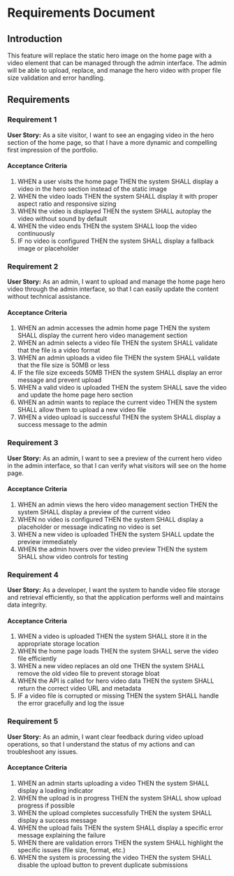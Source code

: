 # Requirements Document

## Introduction

This feature will replace the static hero image on the home page with a video element that can be managed through the admin interface. The admin will be able to upload, replace, and manage the hero video with proper file size validation and error handling.

## Requirements

### Requirement 1

**User Story:** As a site visitor, I want to see an engaging video in the hero section of the home page, so that I have a more dynamic and compelling first impression of the portfolio.

#### Acceptance Criteria

1. WHEN a user visits the home page THEN the system SHALL display a video in the hero section instead of the static image
2. WHEN the video loads THEN the system SHALL display it with proper aspect ratio and responsive sizing
3. WHEN the video is displayed THEN the system SHALL autoplay the video without sound by default
4. WHEN the video ends THEN the system SHALL loop the video continuously
5. IF no video is configured THEN the system SHALL display a fallback image or placeholder

### Requirement 2

**User Story:** As an admin, I want to upload and manage the home page hero video through the admin interface, so that I can easily update the content without technical assistance.

#### Acceptance Criteria

1. WHEN an admin accesses the admin home page THEN the system SHALL display the current hero video management section
2. WHEN an admin selects a video file THEN the system SHALL validate that the file is a video format
3. WHEN an admin uploads a video file THEN the system SHALL validate that the file size is 50MB or less
4. IF the file size exceeds 50MB THEN the system SHALL display an error message and prevent upload
5. WHEN a valid video is uploaded THEN the system SHALL save the video and update the home page hero section
6. WHEN an admin wants to replace the current video THEN the system SHALL allow them to upload a new video file
7. WHEN a video upload is successful THEN the system SHALL display a success message to the admin

### Requirement 3

**User Story:** As an admin, I want to see a preview of the current hero video in the admin interface, so that I can verify what visitors will see on the home page.

#### Acceptance Criteria

1. WHEN an admin views the hero video management section THEN the system SHALL display a preview of the current video
2. WHEN no video is configured THEN the system SHALL display a placeholder or message indicating no video is set
3. WHEN a new video is uploaded THEN the system SHALL update the preview immediately
4. WHEN the admin hovers over the video preview THEN the system SHALL show video controls for testing

### Requirement 4

**User Story:** As a developer, I want the system to handle video file storage and retrieval efficiently, so that the application performs well and maintains data integrity.

#### Acceptance Criteria

1. WHEN a video is uploaded THEN the system SHALL store it in the appropriate storage location
2. WHEN the home page loads THEN the system SHALL serve the video file efficiently
3. WHEN a new video replaces an old one THEN the system SHALL remove the old video file to prevent storage bloat
4. WHEN the API is called for hero video data THEN the system SHALL return the correct video URL and metadata
5. IF a video file is corrupted or missing THEN the system SHALL handle the error gracefully and log the issue

### Requirement 5

**User Story:** As an admin, I want clear feedback during video upload operations, so that I understand the status of my actions and can troubleshoot any issues.

#### Acceptance Criteria

1. WHEN an admin starts uploading a video THEN the system SHALL display a loading indicator
2. WHEN the upload is in progress THEN the system SHALL show upload progress if possible
3. WHEN the upload completes successfully THEN the system SHALL display a success message
4. WHEN the upload fails THEN the system SHALL display a specific error message explaining the failure
5. WHEN there are validation errors THEN the system SHALL highlight the specific issues (file size, format, etc.)
6. WHEN the system is processing the video THEN the system SHALL disable the upload button to prevent duplicate submissions